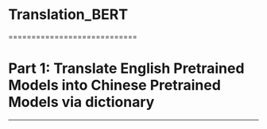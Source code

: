 # Translation_BERT
============================

# Part 1: Translate English Pretrained Models into Chinese Pretrained Models via dictionary
--------------------------------------------------------------------------------------------
